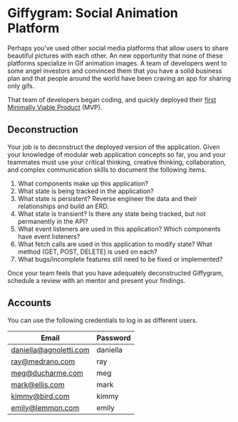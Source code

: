# Giffygram: Social Animation Platform

Perhaps you've used other social media platforms that allow users to share beautiful pictures with each other. An new opportunity that none of these platforms specialize in Gif animation images. A team of developers went to some angel investors and convinced them that you have a solid business plan and that people around the world have been craving an app for sharing only gifs.

That team of developers began coding, and quickly deployed their [first Minimally Viable Product](http://giffygram.nss.team/) (MVP).

## Deconstruction

Your job is to deconstruct the deployed version of the application. Given your knowledge of modular web application concepts so far, you and your teammates must use your critical thinking, creative thinking, collaboration, and complex communication skills to document the following items.

1. What components make up this application?
2. What state is being tracked in the application?
3. What state is persistent? Reverse engineer the data and their relationships and build an ERD.
4. What state is transient? Is there any state being tracked, but not permanently in the API?
5. What event listeners are used in this application? Which components have event listeners?
6. What fetch calls are used in this application to modify state? What method (GET, POST, DELETE) is used on each?
7. What bugs/incomplete features still need to be fixed or implemented?

Once your team feels that you have adequately deconstructed Giffygram, schedule a review with an mentor and present your findings.

## Accounts

You can use the following credentials to log in as different users.

| Email | Password |
|--|--|
| daniella@agnoletti.com | daniella |
| ray@medrano.com | ray |
| meg@ducharme.com | meg |
| mark@ellis.com | mark |
| kimmy@bird.com | kimmy |
| emily@lemmon.com | emily |
